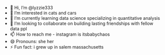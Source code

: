 - 👋 Hi, I’m @lyzzie333
- 👀 I’m interested in cats and cars
- 🌱 I’m currently learning data science specializing in quantitative analysis
- 💞️ I’m looking to collaborate on building lasting friendships with fellow data ppl
- 📫 How to reach me - instagram is itsbabychaos
- 😄 Pronouns: she her
- ⚡ Fun fact: i grew up in salem massachusetts

<!---
lyzzie333/lyzzie333 is a ✨ special ✨ repository because its `README.md` (this file) appears on your GitHub profile.
You can click the Preview link to take a look at your changes.
--->
